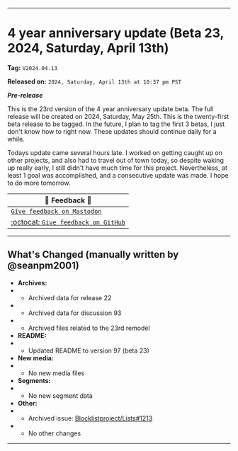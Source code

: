 
***

# 4 year anniversary update (Beta 23, 2024, Saturday, April 13th)

**Tag:** `V2024.04.13`

**Released on:** `2024, Saturday, April 13th at 10:37 pm PST`

***Pre-release***

This is the 23rd version of the 4 year anniversary update beta. The full release will be created on 2024, Saturday, May 25th. This is the twenty-first beta release to be tagged. In the future, I plan to tag the first 3 betas, I just don't know how to right now. These updates should continue daily for a while.

Todays update came several hours late. I worked on getting caught up on other projects, and also had to travel out of town today, so despite waking up really early, I still didn't have much time for this project. Nevertheless, at least 1 goal was accomplished, and a consecutive update was made. I hope to do more tomorrow.

| 📣️ Feedback 💬️ |
|---|
| [`Give feedback on Mastodon`](https://techhub.social/deck/@seanpm2001/112237731368032617) |
| [:octocat: `Give feedback on GitHub`](https://github.com/seanpm2001/seanpm2001/discussions/94/) |

---

## What's Changed (manually written by @seanpm2001)

- **Archives:**
- - Archived data for release 22
- - Archived data for discussion 93
- - Archived files related to the 23rd remodel
- **README:**
- - Updated README to version 97 (beta 23)
- **New media:**
- - No new media files
- **Segments:**
- - No new segment data
- **Other:**
- - Archived issue: [Blocklistproject/Lists#1213](https://github.com/blocklistproject/Lists/issues/1213)
- - No other changes

***
